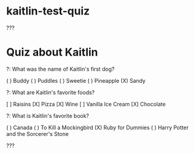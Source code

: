 # kaitlin-test-quiz
???

# Quiz about Kaitlin

?: What was the name of Kaitlin's first dog?

( ) Buddy
( ) Puddles
( ) Sweetie
( ) Pineapple
(X) Sandy

?: What are Kaitlin's favorite foods?

[ ] Raisins
[X] Pizza
[X] Wine
[ ] Vanilla Ice Cream
[X] Chocolate


?: What is Kaitlin's favorite book?

( ) Canada
( ) To Kill a Mockingbird
(X) Ruby for Dummies
( ) Harry Potter and the Sorcerer's Stone

???
